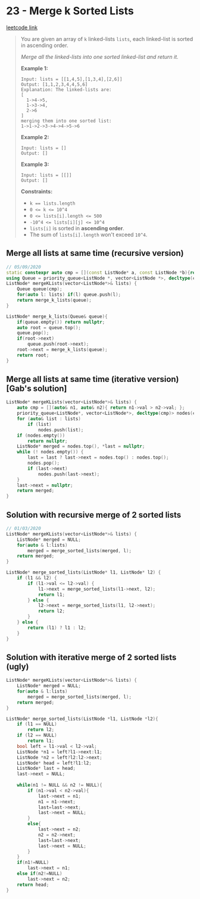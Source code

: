 # 23 - Merge k Sorted Lists

[leetcode link](https://leetcode.com/problems/merge-k-sorted-lists/)

> You are given an array of `k` linked-lists `lists`, each linked-list is sorted in ascending order.
>
> *Merge all the linked-lists into one sorted linked-list and return it.*
>
> **Example 1:**
>
> ```
> Input: lists = [[1,4,5],[1,3,4],[2,6]]
> Output: [1,1,2,3,4,4,5,6]
> Explanation: The linked-lists are:
> [
>   1->4->5,
>   1->3->4,
>   2->6
> ]
> merging them into one sorted list:
> 1->1->2->3->4->4->5->6
> ```
>
> **Example 2:**
>
> ```
> Input: lists = []
> Output: []
> ```
>
> **Example 3:**
>
> ```
> Input: lists = [[]]
> Output: []
> ```
>
> **Constraints:**
>
> - `k == lists.length`
> - `0 <= k <= 10^4`
> - `0 <= lists[i].length <= 500`
> - `-10^4 <= lists[i][j] <= 10^4`
> - `lists[i]` is sorted in **ascending order**.
> - The sum of `lists[i].length` won't exceed `10^4`.

## Merge all lists at same time (recursive version)

```cpp
// 05/09/2020
static constexpr auto cmp = [](const ListNode* a, const ListNode *b){return a->val > b->val;};
using Queue = priority_queue<ListNode *, vector<ListNode *>, decltype(cmp)>;
ListNode* mergeKLists(vector<ListNode*>& lists) {
    Queue queue(cmp);
    for(auto l: lists) if(l) queue.push(l);
    return merge_k_lists(queue);
}

ListNode* merge_k_lists(Queue& queue){
    if(queue.empty()) return nullptr;
    auto root = queue.top();
    queue.pop();
    if(root->next)
        queue.push(root->next);
    root->next = merge_k_lists(queue);
    return root;
}
```
## Merge all lists at same time (iterative version) [Gab's solution]

```cpp
ListNode* mergeKLists(vector<ListNode*>& lists) {
    auto cmp = [](auto& n1, auto& n2){ return n1->val > n2->val; };
    priority_queue<ListNode*, vector<ListNode*>, decltype(cmp)> nodes(cmp);
    for (auto& list : lists)
        if (list) 
            nodes.push(list);
    if (nodes.empty())
        return nullptr;
    ListNode* merged = nodes.top(), *last = nullptr;
    while (! nodes.empty()) {
        last = last ? last->next = nodes.top() : nodes.top();
        nodes.pop();
        if (last->next)
            nodes.push(last->next);
    }
    last->next = nullptr;
    return merged;
}
```

## Solution with recursive merge of  2 sorted lists

```cpp
// 01/03/2020
ListNode* mergeKLists(vector<ListNode*>& lists) {
    ListNode* merged = NULL;
    for(auto & l:lists)
        merged = merge_sorted_lists(merged, l);
    return merged;
}

ListNode* merge_sorted_lists(ListNode* l1, ListNode* l2) {
    if (l1 && l2) {
        if (l1->val <= l2->val) {
            l1->next = merge_sorted_lists(l1->next, l2);
            return l1;
        } else {
            l2->next = merge_sorted_lists(l1, l2->next);
            return l2;
        }
    } else {
        return (l1) ? l1 : l2;
    }
}
```
## Solution with iterative merge of 2 sorted lists (ugly)

```cpp
ListNode* mergeKLists(vector<ListNode*>& lists) {
    ListNode* merged = NULL;
    for(auto & l:lists)
        merged = merge_sorted_lists(merged, l);
    return merged;
}

ListNode* merge_sorted_lists(ListNode *l1, ListNode *l2){
    if (l1 == NULL)
        return l2;
    if (l2 == NULL)
        return l1;
    bool left = l1->val < l2->val; 
    ListNode *n1 = left?l1->next:l1;
    ListNode *n2 = left?l2:l2->next;
    ListNode* head = left?l1:l2;
    ListNode* last = head;
    last->next = NULL;
    
    while(n1 != NULL && n2 != NULL){
        if (n1->val < n2->val){
            last->next = n1;
            n1 = n1->next;
            last=last->next;
            last->next = NULL;
        }
        else{
            last->next = n2;
            n2 = n2->next;
            last=last->next;
            last->next = NULL;
        }
    }
    if(n1!=NULL)
        last->next = n1;
    else if(n2!=NULL)
        last->next = n2;
    return head;
}
```